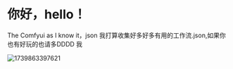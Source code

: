 # 你好，hello！
The Comfyui as I know it，json
我打算收集好多好多有用的工作流.json,如果你也有好玩的也请多DDDD 我

![1739863397621](https://github.com/user-attachments/assets/aa9912b1-f2ce-495b-a307-742920459330)
